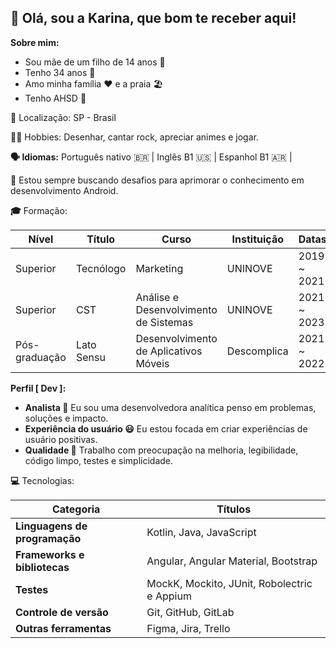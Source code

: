 ## **👋** Olá, sou a Karina, que bom te receber aqui!

**Sobre mim:**

* Sou mãe de um filho de 14 anos 👦
* Tenho 34 anos :birthday:
* Amo minha família :heart: e a praia 🏖️
* Tenho AHSD :brain:

**📍** Localização: SP - Brasil

**🎸🎨** Hobbies: Desenhar, cantar rock, apreciar animes e jogar.

**🗣️ Idiomas:**  Português nativo 🇧🇷 |  Inglês B1 🇺🇸 |  Espanhol B1 🇦🇷 |

**🚀** Estou sempre buscando desafios para aprimorar o conhecimento em desenvolvimento Android.

**🎓** Formação:

| **Nível** | **Título** | **Curso** | **Instituição** | **Datas** |
|---|---|---|---| --- |
| Superior | Tecnólogo| Marketing | UNINOVE | 2019 ~ 2021 |
| Superior | CST | Análise e Desenvolvimento de Sistemas | UNINOVE | 2021 ~ 2023 |
| Pós-graduação | Lato Sensu | Desenvolvimento de Aplicativos Móveis | Descomplica | 2021 ~ 2022 |

**Perfil [ Dev ]:**

* **Analista :brain:** Eu sou uma desenvolvedora analítica penso em problemas, soluções e impacto.
* **Experiência do usuário :smiley:** Eu estou focada em criar experiências de usuário positivas.
* **Qualidade 🧪** Trabalho com preocupação na melhoria, legibilidade, código limpo, testes e simplicidade.

**💻** Tecnologias:

| **Categoria** | **Títulos** |
|---|---|
| **Linguagens de programação** | Kotlin, Java, JavaScript |
| **Frameworks e bibliotecas** | Angular, Angular Material, Bootstrap |
| **Testes** | MockK, Mockito, JUnit, Robolectric e Appium |
| **Controle de versão** | Git, GitHub, GitLab |
| **Outras ferramentas** | Figma, Jira, Trello |
